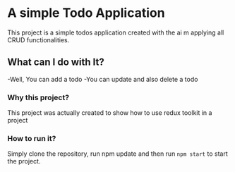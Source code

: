 # A simple Todo Application

This project is a simple todos application created with the ai m applying all CRUD functionalities.

## What can I do with It?

-Well, You can add a todo
-You can update and also delete a todo

### Why this project?

This project was actually created to show how to use redux toolkit in a project

### How to run it?

Simply clone the repository, run npm update and then run `npm start` to start the project.
